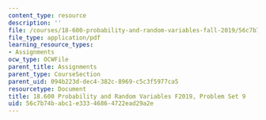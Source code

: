 ```yaml
---
content_type: resource
description: ''
file: /courses/18-600-probability-and-random-variables-fall-2019/56c7b74babc1e33346864722ead29a2e_MIT18_600F19_Pset9.pdf
file_type: application/pdf
learning_resource_types:
- Assignments
ocw_type: OCWFile
parent_title: Assignments
parent_type: CourseSection
parent_uid: 094b223d-dec4-382c-8969-c5c3f5977ca5
resourcetype: Document
title: 18.600 Probability and Random Variables F2019, Problem Set 9
uid: 56c7b74b-abc1-e333-4686-4722ead29a2e
---
```

